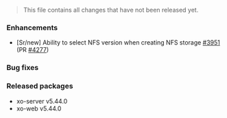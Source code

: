 > This file contains all changes that have not been released yet.

### Enhancements

- [Sr/new] Ability to select NFS version when creating NFS storage [#3951](https://github.com/vatesfr/xen-orchestra/issues/#3951) (PR [#4277](https://github.com/vatesfr/xen-orchestra/pull/4277))

### Bug fixes

### Released packages

- xo-server v5.44.0
- xo-web v5.44.0
